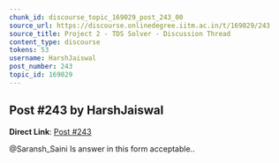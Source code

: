 ```yaml
---
chunk_id: discourse_topic_169029_post_243_00
source_url: https://discourse.onlinedegree.iitm.ac.in/t/169029/243
source_title: Project 2 - TDS Solver - Discussion Thread
content_type: discourse
tokens: 53
username: HarshJaiswal
post_number: 243
topic_id: 169029
---
```


## Post #243 by HarshJaiswal

**Direct Link**: [Post #243](https://discourse.onlinedegree.iitm.ac.in/t/169029/243)

@Saransh_Saini Is answer in this form acceptable..
